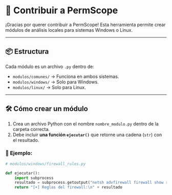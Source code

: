 # 🤝 Contribuir a PermScope

¡Gracias por querer contribuir a PermScope! Esta herramienta permite crear módulos de análisis locales para sistemas Windows o Linux.

---

## 📦 Estructura

Cada módulo es un archivo `.py` dentro de:

- `modulos/comunes/` → Funciona en ambos sistemas.
- `modulos/windows/` → Solo para Windows.
- `modulos/linux/` → Solo para Linux.

---

## 🛠 Cómo crear un módulo

1. Crea un archivo Python con el nombre `nombre_modulo.py` dentro de la carpeta correcta.
2. Debe incluir **una función `ejecutar()`** que retorne una cadena (`str`) con el resultado.

### 🧪 Ejemplo:

```python
# modulos/windows/firewall_rules.py

def ejecutar():
    import subprocess
    resultado = subprocess.getoutput("netsh advfirewall firewall show rule name=all")
    return "[+] Reglas del firewall:\n" + resultado
